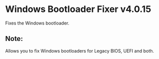 # Windows Bootloader Fixer v4.0.15
Fixes the Windows bootloader.
## Note:
Allows you to fix Windows bootloaders for Legacy BIOS, UEFI and both.
